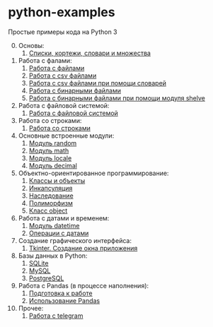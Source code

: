 # python-examples
Простые примеры кода на Python 3

0. Основы:
    1. [Списки, кортежи, словари и множества](https://github.com/zerobot-ru/python-examples/blob/master/basics/basics.py)
1. Работа с фалами:
    1. [Работа с файлами](https://github.com/zerobot-ru/python-examples/blob/master/file/file.py)
    2. [Работа с csv файлами](https://github.com/zerobot-ru/python-examples/blob/master/csv/csv-file.py)
    3. [Работа с csv файлами при помощи словарей](https://github.com/zerobot-ru/python-examples/blob/master/csv/csv-dict.py)
    4. [Работа с бинарными файлами](https://github.com/zerobot-ru/python-examples/blob/master/file/file-binary.py)
    5. [Работа с бинарными файлами при помощи модуля shelve](https://github.com/zerobot-ru/python-examples/blob/master/file/file-shelve.py)
2. Работа с файловой системой:
    1. [Работа с файловой системой](https://github.com/zerobot-ru/python-examples/blob/master/os/file-system.py)
3. Работа со строками:
    1. [Работа со строками](https://github.com/zerobot-ru/python-examples/blob/master/string/string.py)
4. Основные встроенные модули:
    1. [Модуль random](https://github.com/zerobot-ru/python-examples/blob/master/modules/random.py)
    2. [Модуль math](https://github.com/zerobot-ru/python-examples/blob/master/modules/math.py)
    3. [Модуль locale](https://github.com/zerobot-ru/python-examples/blob/master/modules/locale.py)
    4. [Модуль decimal](https://github.com/zerobot-ru/python-examples/blob/master/modules/decimal.py)
5. Объектно-ориентированное программирование:
    1. [Классы и объекты](https://github.com/zerobot-ru/python-examples/blob/master/oop/class.py)
    2. [Инкапсуляция](https://github.com/zerobot-ru/python-examples/blob/master/oop/encapsulation.py)
    3. [Наследование](https://github.com/zerobot-ru/python-examples/blob/master/oop/inheritance.py)
    4. [Полиморфизм](https://github.com/zerobot-ru/python-examples/blob/master/oop/polymorphism.py)
    5. [Класс object](https://github.com/zerobot-ru/python-examples/blob/master/oop/object.py)
6. Работа с датами и временем:
    1. [Модуль datetime](https://github.com/zerobot-ru/python-examples/blob/master/datetime/datetime.py)
    2. [Операции с датами](https://github.com/zerobot-ru/python-examples/blob/master/datetime/datetimeformat.py)
7. Создание графического интерфейса:
    1. [Tkinter. Создание окна приложения](https://github.com/zerobot-ru/python-examples/blob/master/gui/tkinter.py)
8. Базы данных в Python:
    1. [SQLite](https://github.com/zerobot-ru/python-examples/blob/master/db/sqlite.py)
    2. [MySQL](https://github.com/zerobot-ru/python-examples/blob/master/db/mysqldb.py)
    3. [PostgreSQL](https://github.com/zerobot-ru/python-examples/blob/master/db/postgresql.py)
9. Работа с Pandas (в процессе наполнения):
    1. [Подготовка к работе](https://github.com/zerobot-ru/python-examples/blob/master/pandas/README.md)
    2. [Использование Pandas](https://github.com/zerobot-ru/python-examples/blob/master/pandas/pandas_use.py)
10. Прочее:
    1. [Работа с telegram](https://github.com/zerobot-ru/python-examples/blob/master/misc/telegram.py)